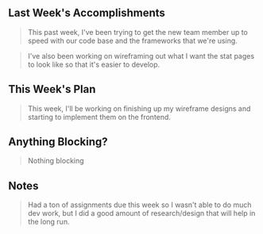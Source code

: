 ## Last Week's Accomplishments

> This past week, I've been trying to get the new team member up to speed with our code base and the frameworks that we're using.

> I've also been working on wireframing out what I want the stat pages to look like so that it's easier to develop.

## This Week's Plan

> This week, I'll be working on finishing up my wireframe designs and starting to implement them on the frontend.

## Anything Blocking?

> Nothing blocking

## Notes

> Had a ton of assignments due this week so I wasn't able to do much dev work, but I did a good amount of research/design that will help in the long run.
